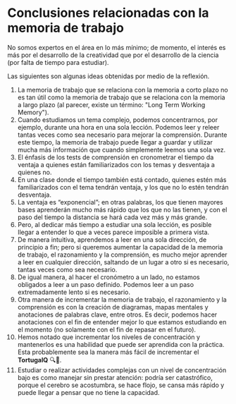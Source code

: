 # Conclusiones relacionadas con la memoria de trabajo

No somos expertos en el área en lo más mínimo; de momento, el interés es más por el desarrollo de la creatividad que por el desarrollo de la ciencia (por falta de tiempo para estudiar).

Las siguientes son algunas ideas obtenidas por medio de la reflexión.

1. La memoria de trabajo que se relaciona con la memoria a corto plazo no es tan útil como la memoria de trabajo que se relaciona con la memoria a largo plazo (al parecer, existe un término: "Long Term Working Memory").
2. Cuando estudiamos un tema complejo, podemos concentrarnos, por ejemplo, durante una hora en una sola lección. Podemos leer y releer tantas veces como sea necesario para mejorar la comprensión. Durante este tiempo, la memoria de trabajo puede llegar a guardar y utilizar mucha más información que cuando simplemente leemos una sola vez.
3. El énfasis de los tests de comprensión en cronometrar el tiempo da ventaja a quienes están familiarizados con los temas y desventaja a quienes no.
4. En una clase donde el tiempo también está contado, quienes estén más familiarizados con el tema tendrán ventaja, y los que no lo estén tendrán desventaja.
5. La ventaja es “exponencial”; en otras palabras, los que tienen mayores bases aprenderán mucho más rápido que los que no las tienen, y con el paso del tiempo la distancia se hará cada vez más y más grande.
6. Pero, al dedicar más tiempo a estudiar una sola lección, es posible llegar a entender lo que a veces parece imposible a primera vista.
7. De manera intuitiva, aprendemos a leer en una sola dirección, de principio a fin; pero si queremos aumentar la capacidad de la memoria de trabajo, el razonamiento y la comprensión, es mucho mejor aprender a leer en cualquier dirección, saltando de un lugar a otro si es necesario, tantas veces como sea necesario.
8. De igual manera, al hacer el cronómetro a un lado, no estamos obligados a leer a un paso definido. Podemos leer a un paso extremadamente lento si es necesario.
9. Otra manera de incrementar la memoria de trabajo, el razonamiento y la comprensión es con la creación de diagramas, mapas mentales y anotaciones de palabras clave, entre otros. Es decir, podemos hacer anotaciones con el fin de entender mejor lo que estamos estudiando en el momento (no solamente con el fin de repasar en el futuro).
10. Hemos notado que incrementar los niveles de concentración y mantenerlos es una habilidad que puede ser aprendida con la práctica. Esta probablemente sea la manera más fácil de incrementar el **TortugaIQ** 🔍🐢.
11. Estudiar o realizar actividades complejas con un nivel de concentración bajo es como manejar sin prestar atención: podría ser catastrófico, porque el cerebro se acostumbra, se hace flojo, se cansa más rápido y puede llegar a pensar que no tiene la capacidad.
